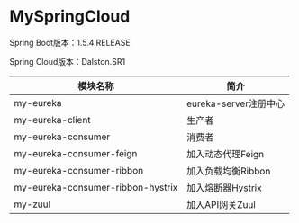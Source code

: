 # MySpringCloud

Spring Boot版本：1.5.4.RELEASE

Spring Cloud版本：Dalston.SR1

| 模块名称 | 简介 |
|--|--|
| my-eureka | eureka-server注册中心 |
| my-eureka-client | 生产者 |
| my-eureka-consumer | 消费者 |
| my-eureka-consumer-feign | 加入动态代理Feign |
| my-eureka-consumer-ribbon | 加入负载均衡Ribbon |
| my-eureka-consumer-ribbon-hystrix | 加入熔断器Hystrix |
| my-zuul | 加入API网关Zuul |

